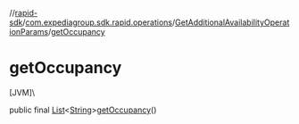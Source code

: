 //[rapid-sdk](../../../index.md)/[com.expediagroup.sdk.rapid.operations](../index.md)/[GetAdditionalAvailabilityOperationParams](index.md)/[getOccupancy](get-occupancy.md)

# getOccupancy

[JVM]\

public final [List](https://docs.oracle.com/javase/8/docs/api/java/util/List.html)&lt;[String](https://docs.oracle.com/javase/8/docs/api/java/lang/String.html)&gt;[getOccupancy](get-occupancy.md)()
